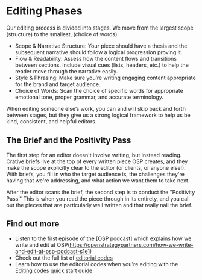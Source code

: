 # Editing Phases

Our editing process is divided into stages. We move from the largest scope (structure) to the smallest, (choice of words). 

* Scope & Narrative Structure: Your piece should have a thesis and the subsequent narrative should follow a logical progression proving it.
* Flow & Readability: Assess how the content flows and transitions between sections. Include visual cues (lists, headers, etc.) to help the reader move through the narrative easily. 
* Style & Phrasing: Make sure you’re writing engaging content appropriate for the brand and target audience.
* Choice of Words: Scan the choice of specific words for appropriate emotional tone, proper grammar, and accurate terminology. 

When editing someone else’s work, you can and will skip back and forth between stages, but they give us a strong logical framework to help us be kind, consistent, and helpful editors.

## The Brief and the Positivity Pass

The first step for an editor doesn't involve writing, but instead reading. Crative briefs live at the top of every written piece OSP creates, and they make the scope explicitly clear to the editor (or clients, or anyone else!). With briefs, you fill in who the target audience is, the challenges they're having that we're addressing, and what action we want them to take next.

After the editor scans the brief, the second step is to conduct the "Positivity Pass." This is when you read the piece through in its entirety, and you call out the pieces that are particularly well written and that really nail the brief. 

## Find out more

* Listen to the first episode of the [OSP podcast] which explains how we write and edit at OSP(https://openstrategypartners.com/how-we-write-and-edit-at-osp-podcast-s1e1)
* Check out the full list of [editorial codes](https://github.com/flicstar/OSP-writing-and-editing/blob/main/editing-codes.md)
* Learn how to use the editorial codes when you're editing with the [Editing codes quick start quide](https://openstrategypartners.com/editing-codes-quick-start-guide)

